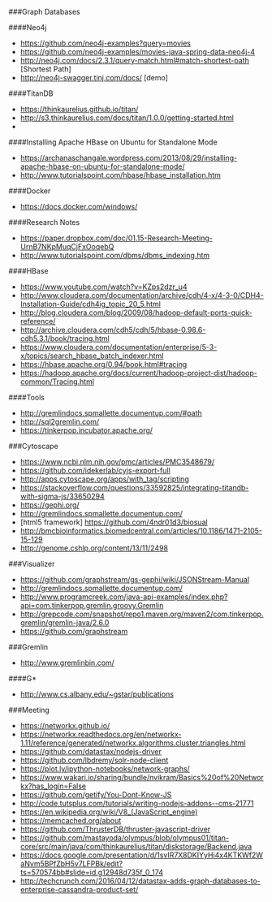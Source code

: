 ###Graph Databases

####Neo4j
* https://github.com/neo4j-examples?query=movies
* https://github.com/neo4j-examples/movies-java-spring-data-neo4j-4
* http://neo4j.com/docs/2.3.1/query-match.html#match-shortest-path [Shortest Path]
* http://neo4j-swagger.tinj.com/docs/ [demo]

####TitanDB
* https://thinkaurelius.github.io/titan/
* http://s3.thinkaurelius.com/docs/titan/1.0.0/getting-started.html
* 

####Installing Apache HBase on Ubuntu for Standalone Mode
* https://archanaschangale.wordpress.com/2013/08/29/installing-apache-hbase-on-ubuntu-for-standalone-mode/
* http://www.tutorialspoint.com/hbase/hbase_installation.htm

####Docker
* https://docs.docker.com/windows/

####Research Notes
* https://paper.dropbox.com/doc/01.15-Research-Meeting-UrnB7NKpMuqCjFxOoqebQ
* http://www.tutorialspoint.com/dbms/dbms_indexing.htm

####HBase
* https://www.youtube.com/watch?v=KZps2dzr_u4
* http://www.cloudera.com/documentation/archive/cdh/4-x/4-3-0/CDH4-Installation-Guide/cdh4ig_topic_20_5.html
* http://blog.cloudera.com/blog/2009/08/hadoop-default-ports-quick-reference/
* http://archive.cloudera.com/cdh5/cdh/5/hbase-0.98.6-cdh5.3.1/book/tracing.html
* https://www.cloudera.com/documentation/enterprise/5-3-x/topics/search_hbase_batch_indexer.html
* https://hbase.apache.org/0.94/book.html#tracing
* https://hadoop.apache.org/docs/current/hadoop-project-dist/hadoop-common/Tracing.html

####Tools
* http://gremlindocs.spmallette.documentup.com/#path
* http://sql2gremlin.com/
* https://tinkerpop.incubator.apache.org/

###Cytoscape
* https://www.ncbi.nlm.nih.gov/pmc/articles/PMC3548679/
* https://github.com/idekerlab/cyjs-export-full
* http://apps.cytoscape.org/apps/with_tag/scripting
* https://stackoverflow.com/questions/33592825/integrating-titandb-with-sigma-js/33650294
* https://gephi.org/
* http://gremlindocs.spmallette.documentup.com/
* [html5 framework] https://github.com/4ndr01d3/biosual
* http://bmcbioinformatics.biomedcentral.com/articles/10.1186/1471-2105-15-129
* http://genome.cshlp.org/content/13/11/2498

###Visualizer
* https://github.com/graphstream/gs-gephi/wiki/JSONStream-Manual
* http://gremlindocs.spmallette.documentup.com/
* http://www.programcreek.com/java-api-examples/index.php?api=com.tinkerpop.gremlin.groovy.Gremlin
* http://grepcode.com/snapshot/repo1.maven.org/maven2/com.tinkerpop.gremlin/gremlin-java/2.6.0
* https://github.com/graphstream

###Gremlin
* http://www.gremlinbin.com/

####G*
* http://www.cs.albany.edu/~gstar/publications

###Meeting
* https://networkx.github.io/
* https://networkx.readthedocs.org/en/networkx-1.11/reference/generated/networkx.algorithms.cluster.triangles.html
* https://github.com/datastax/nodejs-driver
* https://github.com/lbdremy/solr-node-client
* https://plot.ly/ipython-notebooks/network-graphs/
* https://www.wakari.io/sharing/bundle/nvikram/Basics%20of%20Networkx?has_login=False
* https://github.com/getify/You-Dont-Know-JS
* http://code.tutsplus.com/tutorials/writing-nodejs-addons--cms-21771
* https://en.wikipedia.org/wiki/V8_(JavaScript_engine)
* https://memcached.org/about
* https://github.com/ThrusterDB/thruster-javascript-driver
* https://github.com/mastayoda/olympus/blob/olympus01/titan-core/src/main/java/com/thinkaurelius/titan/diskstorage/Backend.java
* https://docs.google.com/presentation/d/1svIR7X8DKIYyHi4x4KTKWf2WaNvm5BPfZbH5v7LFPBk/edit?ts=570574bb#slide=id.g12948d735f_0_174
* http://techcrunch.com/2016/04/12/datastax-adds-graph-databases-to-enterprise-cassandra-product-set/
